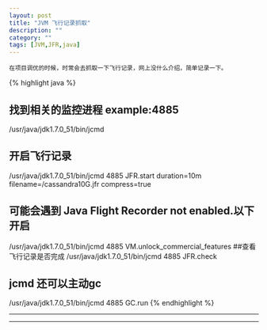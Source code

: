 ```yaml
---
layout: post
title: "JVM 飞行记录抓取"
description: ""
category: ""
tags: [JVM,JFR,java]
---
```

	在项目调优的时候，时常会去抓取一下飞行记录，网上没什么介绍，简单记录一下。

{% highlight java %}
## 找到相关的监控进程 example:4885
/usr/java/jdk1.7.0_51/bin/jcmd
## 开启飞行记录
/usr/java/jdk1.7.0_51/bin/jcmd 4885 JFR.start duration=10m filename=/cassandra10G.jfr compress=true
## 可能会遇到 Java Flight Recorder not enabled.以下开启
/usr/java/jdk1.7.0_51/bin/jcmd 4885 VM.unlock_commercial_features
##查看飞行记录是否完成
/usr/java/jdk1.7.0_51/bin/jcmd 4885 JFR.check

## jcmd 还可以主动gc
/usr/java/jdk1.7.0_51/bin/jcmd 4885 GC.run
{% endhighlight %}

---
---
